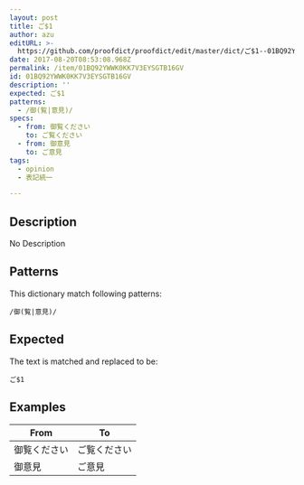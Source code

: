 ```yaml
---
layout: post
title: ご$1
author: azu
editURL: >-
  https://github.com/proofdict/proofdict/edit/master/dict/ご$1--01BQ92YWWK0KK7V3EYSGTB16GV.yml
date: 2017-08-20T08:53:08.968Z
permalink: /item/01BQ92YWWK0KK7V3EYSGTB16GV
id: 01BQ92YWWK0KK7V3EYSGTB16GV
description: ''
expected: ご$1
patterns:
  - /御(覧|意見)/
specs:
  - from: 御覧ください
    to: ご覧ください
  - from: 御意見
    to: ご意見
tags:
  - opinion
  - 表記統一

---
```


## Description

No Description 

## Patterns

This dictionary match following patterns:

    /御(覧|意見)/

## Expected

The text is matched and replaced to be:

    ご$1

## Examples

| From   | To     |
| ------ | ------ |
| 御覧ください | ご覧ください |
| 御意見    | ご意見    |
